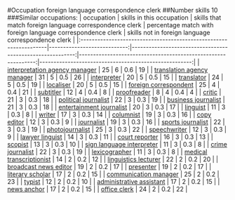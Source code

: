 #Occupation foreign language correspondence clerk
##Number skills 10
###Similar occupations:
| occupation                                                        |   skills in this occupation |   skills that match foreign language correspondence clerk |   percentage match with foreign language correspondence clerk |   skills not in foreign language correspondence clerk |
|:------------------------------------------------------------------|----------------------------:|----------------------------------------------------------:|--------------------------------------------------------------:|------------------------------------------------------:|
| [interpretation agency manager](interpretation_agency_manager.md) |                          25 |                                                         6 |                                                           0.6 |                                                    19 |
| [translation agency manager](translation_agency_manager.md)       |                          31 |                                                         5 |                                                           0.5 |                                                    26 |
| [interpreter](interpreter.md)                                     |                          20 |                                                         5 |                                                           0.5 |                                                    15 |
| [translator](translator.md)                                       |                          24 |                                                         5 |                                                           0.5 |                                                    19 |
| [localiser](localiser.md)                                         |                          20 |                                                         5 |                                                           0.5 |                                                    15 |
| [foreign correspondent](foreign_correspondent.md)                 |                          25 |                                                         4 |                                                           0.4 |                                                    21 |
| [subtitler](subtitler.md)                                         |                          12 |                                                         4 |                                                           0.4 |                                                     8 |
| [proofreader](proofreader.md)                                     |                           8 |                                                         4 |                                                           0.4 |                                                     4 |
| [critic](critic.md)                                               |                          21 |                                                         3 |                                                           0.3 |                                                    18 |
| [political journalist](political_journalist.md)                   |                          22 |                                                         3 |                                                           0.3 |                                                    19 |
| [business journalist](business_journalist.md)                     |                          21 |                                                         3 |                                                           0.3 |                                                    18 |
| [entertainment journalist](entertainment_journalist.md)           |                          20 |                                                         3 |                                                           0.3 |                                                    17 |
| [linguist](linguist.md)                                           |                          11 |                                                         3 |                                                           0.3 |                                                     8 |
| [writer](writer.md)                                               |                          17 |                                                         3 |                                                           0.3 |                                                    14 |
| [columnist](columnist.md)                                         |                          19 |                                                         3 |                                                           0.3 |                                                    16 |
| [copy editor](copy_editor.md)                                     |                          12 |                                                         3 |                                                           0.3 |                                                     9 |
| [journalist](journalist.md)                                       |                          19 |                                                         3 |                                                           0.3 |                                                    16 |
| [sports journalist](sports_journalist.md)                         |                          22 |                                                         3 |                                                           0.3 |                                                    19 |
| [photojournalist](photojournalist.md)                             |                          25 |                                                         3 |                                                           0.3 |                                                    22 |
| [speechwriter](speechwriter.md)                                   |                          12 |                                                         3 |                                                           0.3 |                                                     9 |
| [lawyer linguist](lawyer_linguist.md)                             |                          14 |                                                         3 |                                                           0.3 |                                                    11 |
| [court reporter](court_reporter.md)                               |                          16 |                                                         3 |                                                           0.3 |                                                    13 |
| [scopist](scopist.md)                                             |                          13 |                                                         3 |                                                           0.3 |                                                    10 |
| [sign language interpreter](sign_language_interpreter.md)         |                          11 |                                                         3 |                                                           0.3 |                                                     8 |
| [crime journalist](crime_journalist.md)                           |                          22 |                                                         3 |                                                           0.3 |                                                    19 |
| [lexicographer](lexicographer.md)                                 |                          11 |                                                         3 |                                                           0.3 |                                                     8 |
| [medical transcriptionist](medical_transcriptionist.md)           |                          14 |                                                         2 |                                                           0.2 |                                                    12 |
| [linguistics lecturer](linguistics_lecturer.md)                   |                          22 |                                                         2 |                                                           0.2 |                                                    20 |
| [broadcast news editor](broadcast_news_editor.md)                 |                          19 |                                                         2 |                                                           0.2 |                                                    17 |
| [presenter](presenter.md)                                         |                          19 |                                                         2 |                                                           0.2 |                                                    17 |
| [literary scholar](literary_scholar.md)                           |                          17 |                                                         2 |                                                           0.2 |                                                    15 |
| [communication manager](communication_manager.md)                 |                          25 |                                                         2 |                                                           0.2 |                                                    23 |
| [typist](typist.md)                                               |                          12 |                                                         2 |                                                           0.2 |                                                    10 |
| [administrative assistant](administrative_assistant.md)           |                          17 |                                                         2 |                                                           0.2 |                                                    15 |
| [news anchor](news_anchor.md)                                     |                          17 |                                                         2 |                                                           0.2 |                                                    15 |
| [office clerk](office_clerk.md)                                   |                          24 |                                                         2 |                                                           0.2 |                                                    22 |
